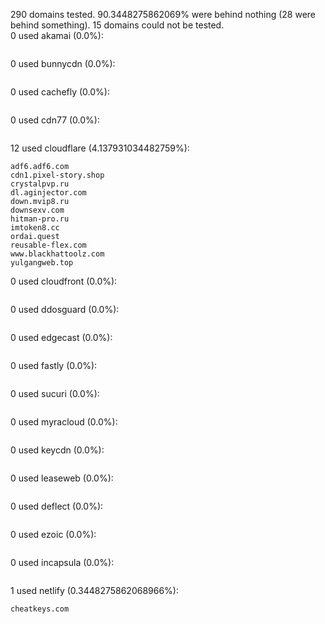 290 domains tested. 90.3448275862069% were behind nothing (28 were behind something). 15 domains could not be tested.<br>
0 used akamai (0.0%):
```

```

0 used bunnycdn (0.0%):
```

```

0 used cachefly (0.0%):
```

```

0 used cdn77 (0.0%):
```

```

12 used cloudflare (4.137931034482759%):
```
adf6.adf6.com
cdn1.pixel-story.shop
crystalpvp.ru
dl.aginjector.com
down.mvip8.ru
downsexv.com
hitman-pro.ru
imtoken8.cc
ordai.quest
reusable-flex.com
www.blackhattoolz.com
yulgangweb.top
```

0 used cloudfront (0.0%):
```

```

0 used ddosguard (0.0%):
```

```

0 used edgecast (0.0%):
```

```

0 used fastly (0.0%):
```

```

0 used sucuri (0.0%):
```

```

0 used myracloud (0.0%):
```

```

0 used keycdn (0.0%):
```

```

0 used leaseweb (0.0%):
```

```

0 used deflect (0.0%):
```

```

0 used ezoic (0.0%):
```

```

0 used incapsula (0.0%):
```

```

1 used netlify (0.3448275862068966%):
```
cheatkeys.com
```
